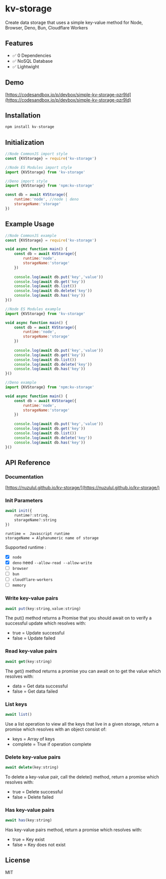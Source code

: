 # kv-storage
Create data storage that uses a simple key-value method for Node, Browser, Deno, Bun, Cloudflare Workers

## Features

* ✅ 0 Dependencies
* ✅ NoSQL Database
* ✅ Lightwight

## Demo

[https://codesandbox.io/p/devbox/simple-kv-storage-pzr9ld](https://codesandbox.io/p/devbox/simple-kv-storage-pzr9ld)

## Installation

```javascript
npm install kv-storage
```

## Initialization

```javascript
//Node CommonJS import style
const {KVStorage} = require('kv-storage')

//Node ES Modules import style
import {KVStorage} from 'kv-storage'

//Deno import style
import {KVStorage} from 'npm:kv-storage'

const db = await KVStorage({
	runtime:'node', //node | deno 
	storageName:'storage'
})
```

## Example Usage

```javascript
//Node CommonJS example
const {KVStorage} = require('kv-storage')

void async function main() {
	const db = await KVStorage({
		runtime:'node',
		storageName:'storage'
	})
	
	console.log(await db.put('key','value'))
	console.log(await db.get('key'))
	console.log(await db.list())
	console.log(await db.delete('key'))
	console.log(await db.has('key'))
}()
```

```javascript
//Node ES Modules example
import {KVStorage} from 'kv-storage'

void async function main() {
	const db = await KVStorage({
		runtime:'node',
		storageName:'storage'
	})
	
	console.log(await db.put('key','value'))
	console.log(await db.get('key'))
	console.log(await db.list())
	console.log(await db.delete('key'))
	console.log(await db.has('key'))
}()
```

```javascript
//Deno example
import {KVStorage} from 'npm:kv-storage'

void async function main() {
	const db = await KVStorage({
		runtime:'node',
		storageName:'storage'
	})
	
	console.log(await db.put('key','value'))
	console.log(await db.get('key'))
	console.log(await db.list())
	console.log(await db.delete('key'))
	console.log(await db.has('key'))
}()
```

## API Reference

### Documentation

[https://nuzulul.github.io/kv-storage/](https://nuzulul.github.io/kv-storage/)

### Init Parameters

```javascript
await init({
	runtime?:string,
	storageName?:string 
})
```
```
runtime =  Javascript runtime 
storageName = Alphanumeric name of storage
```
Supported runtime :
- [x] `node`
- [x] `deno` need `--allow-read --allow-write`
- [ ] `browser`
- [ ] `bun`
- [ ] `cloudflare-workers`
- [ ] `memory`
### Write key-value pairs

```javascript
await put(key:string,value:string)
```
The put() method returns a Promise that you should await on to verify a successful update which resolves with:
* true = Update successful
* false = Update failed
### Read key-value pairs

```javascript
await get(key:string)
```
The get() method returns a promise you can await on to get the value which resolves with:
* data = Get data successful
* false = Get data failed

### List keys

```javascript
await list()
```
Use a list operation to view all the keys that live in a given storage, return a promise which resolves with an object consist of:
* keys = Array of keys
* complete = True if operation complete

### Delete key-value pairs

```javascript
await delete(key:string)
```

To delete a key-value pair, call the delete() method, return a promise which resolves with:
* true = Delete successful
* false = Delete failed

### Has key-value pairs

```javascript
await has(key:string)
```

Has key-value pairs method, return a promise which resolves with:
* true = Key exist
* false = Key does not exist

## License

MIT